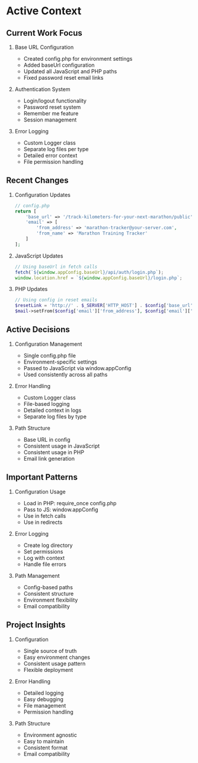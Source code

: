 # Active Context

## Current Work Focus

1. Base URL Configuration

   - Created config.php for environment settings
   - Added baseUrl configuration
   - Updated all JavaScript and PHP paths
   - Fixed password reset email links

2. Authentication System

   - Login/logout functionality
   - Password reset system
   - Remember me feature
   - Session management

3. Error Logging
   - Custom Logger class
   - Separate log files per type
   - Detailed error context
   - File permission handling

## Recent Changes

1. Configuration Updates

   ```php
   // config.php
   return [
       'base_url' => '/track-kilometers-for-your-next-marathon/public',
       'email' => [
           'from_address' => 'marathon-tracker@your-server.com',
           'from_name' => 'Marathon Training Tracker'
       ]
   ];
   ```

2. JavaScript Updates

   ```javascript
   // Using baseUrl in fetch calls
   fetch(`${window.appConfig.baseUrl}/api/auth/login.php`);
   window.location.href = `${window.appConfig.baseUrl}/login.php`;
   ```

3. PHP Updates
   ```php
   // Using config in reset emails
   $resetLink = 'http://' . $_SERVER['HTTP_HOST'] . $config['base_url'];
   $mail->setFrom($config['email']['from_address'], $config['email']['from_name']);
   ```

## Active Decisions

1. Configuration Management

   - Single config.php file
   - Environment-specific settings
   - Passed to JavaScript via window.appConfig
   - Used consistently across all paths

2. Error Handling

   - Custom Logger class
   - File-based logging
   - Detailed context in logs
   - Separate log files by type

3. Path Structure
   - Base URL in config
   - Consistent usage in JavaScript
   - Consistent usage in PHP
   - Email link generation

## Important Patterns

1. Configuration Usage

   - Load in PHP: require_once config.php
   - Pass to JS: window.appConfig
   - Use in fetch calls
   - Use in redirects

2. Error Logging

   - Create log directory
   - Set permissions
   - Log with context
   - Handle file errors

3. Path Management
   - Config-based paths
   - Consistent structure
   - Environment flexibility
   - Email compatibility

## Project Insights

1. Configuration

   - Single source of truth
   - Easy environment changes
   - Consistent usage pattern
   - Flexible deployment

2. Error Handling

   - Detailed logging
   - Easy debugging
   - File management
   - Permission handling

3. Path Structure
   - Environment agnostic
   - Easy to maintain
   - Consistent format
   - Email compatibility
